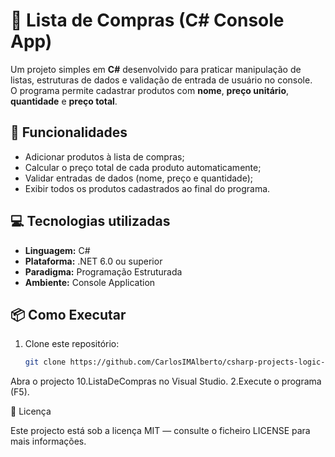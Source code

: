 # 🛒 Lista de Compras (C# Console App)

Um projeto simples em **C#** desenvolvido para praticar manipulação de listas, estruturas de dados e validação de entrada de usuário no console.  
O programa permite cadastrar produtos com **nome**, **preço unitário**, **quantidade** e **preço total**.


## 🚀 Funcionalidades

- Adicionar produtos à lista de compras;
- Calcular o preço total de cada produto automaticamente;
- Validar entradas de dados (nome, preço e quantidade);
- Exibir todos os produtos cadastrados ao final do programa.

## 💻 Tecnologias utilizadas

- **Linguagem:** C#  
- **Plataforma:** .NET  6.0 ou superior  
- **Paradigma:** Programação Estruturada   
- **Ambiente:** Console Application


## 📦 Como Executar
1. Clone este repositório:
   ```bash
   git clone https://github.com/CarlosIMAlberto/csharp-projects-logic-console
Abra o projecto 10.ListaDeCompras  no Visual Studio.
2.Execute o programa (F5).


📄 Licença

Este projecto está sob a licença MIT — consulte o ficheiro LICENSE para mais informações.
